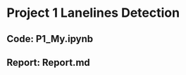 Project 1 Lanelines Detection
=================================


Code: P1_My.ipynb
------------------------


Report: Report.md
--------------------

